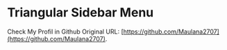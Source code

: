 # Triangular Sidebar Menu 

Check My Profil in Github Original URL: [https://github.com/Maulana2707](https://github.com/Maulana2707).

